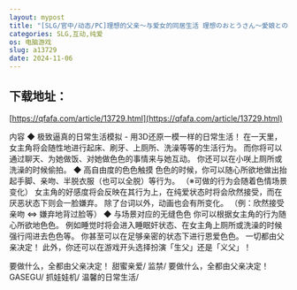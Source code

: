 ```yaml
---
layout: mypost
title: "[SLG/官中/动态/PC]理想的父亲～与爱女的同居生活 理想のおとうさん～愛娘との同棲生活～V.1.2.4+DLC1.0.2[980M][移动/百度]"
categories: SLG,互动,纯爱
os: 电脑游戏
slug: a13729
date: 2024-11-06
---
```


## 下载地址：

[https://qfafa.com/article/13729.html](https://qfafa.com/article/13729.html)

内容
◆ 极致逼真的日常生活模拟 - 用3D还原一模一样的日常生活！
在一天里，女主角将会随性地进行起床、刷牙、上厕所、洗澡等等的生活行为。 而你将可以通过聊天、为她做饭、对她做色色的事情来与她互动。 你还可以在小咲上厕所或洗澡的时候偷拍。
◆ 高自由度的色色触摸
色色的时候，你可以随心所欲地做出抬起手脚、亲吻、半脱衣服（也可以全脱）等行为。 （※可做的行为会随着色情场景变化）
女主角的好感度将会反映在其行为上，在纯爱状态时将会欣然接受，而在厌恶状态下则会一脸嫌弃。 除了台词以外，动画也会有所变化。 （例：欣然接受亲吻 ⇔ 嫌弃地背过脸等）
◆ 与场景对应的无缝色色
你可以根据女主角的行为随心所欲地色色。 例如睡觉时将会进入睡眠奸状态、在女主角上厕所或洗澡的时候强行闯进去色色等。 你甚至可以在足够亲密的状态下进行恩爱色色。 一切都由父亲决定！
此外，你还可以在游戏开头选择扮演「生父」还是「义父」！

要做什么，全都由父亲决定！
甜蜜亲爱/ 监禁/ 要做什么，全都由父亲决定！ GASEGU/ 抓娃娃机/ 温馨的日常生活/